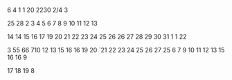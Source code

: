 
6
4
1
1
20
2230
2/4
3


25
28
2
3
4
5
6
7
8
9
10
11
12
13

14
14
15
16
17
19
20
21
22
23
24
25
26
26
27
28
29
30
31
1
1
22

3
55
66
710
12
13
15
16
16
19
20
`21
22
23
24
25
26
27
25
6
7
9
10
11
12
13
15
16
16
9

17
18
19
8








